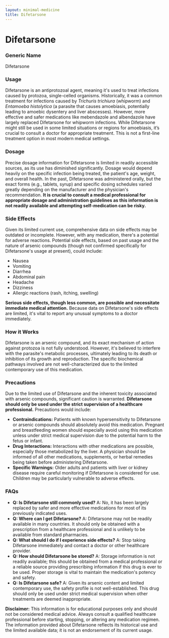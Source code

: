 ```yaml
---
layout: minimal-medicine
title: Difetarsone
---
```


# Difetarsone
### Generic Name
Difetarsone

### Usage
Difetarsone is an antiprotozoal agent, meaning it's used to treat infections caused by protozoa, single-celled organisms.  Historically, it was a common treatment for infections caused by *Trichuris trichiura* (whipworm) and *Entamoeba histolytica* (a parasite that causes amoebiasis, potentially leading to amoebic dysentery and liver abscesses).  However, more effective and safer medications like mebendazole and albendazole have largely replaced Difetarsone for whipworm infections.  While Difetarsone might still be used in some limited situations or regions for amoebiasis, it’s crucial to consult a doctor for appropriate treatment.  This is not a first-line treatment option in most modern medical settings.

### Dosage
Precise dosage information for Difetarsone is limited in readily accessible sources, as its use has diminished significantly.  Dosage would depend heavily on the specific infection being treated, the patient's age, weight, and overall health.  In the past, Difetarsone was administered orally, but the exact forms (e.g., tablets, syrup) and specific dosing schedules varied greatly depending on the manufacturer and the physician's recommendation.  **It is crucial to consult a medical professional for appropriate dosage and administration guidelines as this information is not readily available and attempting self-medication can be risky.**

### Side Effects
Given its limited current use, comprehensive data on side effects may be outdated or incomplete. However, with any medication, there's a potential for adverse reactions.  Potential side effects, based on past usage and the nature of arsenic compounds (though not confirmed specifically for Difetarsone's usage at present), could include:

* Nausea
* Vomiting
* Diarrhea
* Abdominal pain
* Headache
* Dizziness
* Allergic reactions (rash, itching, swelling)


**Serious side effects, though less common, are possible and necessitate immediate medical attention.**  Because data on Difetarsone's side effects are limited, it's vital to report any unusual symptoms to a doctor immediately.


### How it Works
Difetarsone is an arsenic compound, and its exact mechanism of action against protozoa is not fully understood.  However, it's believed to interfere with the parasite's metabolic processes, ultimately leading to its death or inhibition of its growth and reproduction.  The specific biochemical pathways involved are not well-characterized due to the limited contemporary use of this medication.


### Precautions
Due to the limited use of Difetarsone and the inherent toxicity associated with arsenic compounds, significant caution is warranted.  **Difetarsone should only be used under the strict supervision of a healthcare professional.**  Precautions would include:

* **Contraindications:**  Patients with known hypersensitivity to Difetarsone or arsenic compounds should absolutely avoid this medication.  Pregnant and breastfeeding women should especially avoid using this medication unless under strict medical supervision due to the potential harm to the fetus or infant.
* **Drug Interactions:** Interactions with other medications are possible, especially those metabolized by the liver.  A physician should be informed of all other medications, supplements, or herbal remedies being taken before administering Difetarsone.
* **Specific Warnings:**  Older adults and patients with liver or kidney disease require careful monitoring if Difetarsone is considered for use. Children may be particularly vulnerable to adverse effects.

### FAQs

* **Q: Is Difetarsone still commonly used?** A: No, it has been largely replaced by safer and more effective medications for most of its previously indicated uses.
* **Q: Where can I get Difetarsone?** A:  Difetarsone may not be readily available in many countries. It should only be obtained with a prescription from a healthcare professional and is unlikely to be available from standard pharmacies.
* **Q: What should I do if I experience side effects?** A: Stop taking Difetarsone immediately and contact a doctor or other healthcare provider.
* **Q: How should Difetarsone be stored?** A:  Storage information is not readily available; this should be obtained from a medical professional or a reliable source providing prescribing information if this drug is ever to be used.  Proper storage is vital to maintain the medication's potency and safety.
* **Q: Is Difetarsone safe?** A: Given its arsenic content and limited contemporary use, the safety profile is not well-established. This drug should only be used under strict medical supervision when other treatments are deemed inappropriate.


**Disclaimer:** This information is for educational purposes only and should not be considered medical advice. Always consult a qualified healthcare professional before starting, stopping, or altering any medication regimen.  The information provided about Difetarsone reflects its historical use and the limited available data; it is not an endorsement of its current usage.
